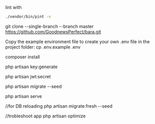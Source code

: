 lint with
```sh
./vendor/bin/pint -v
```

git clone --single-branch --branch master https://github.com/GoodnewsPerfect/bara.git

Copy the example environment file to create your own .env file in the project folder: cp .env.example .env 

composer install

php artisan key:generate

php artisan jwt:secret

php artisan migrate --seed

php artisan serve

//for DB reloading
php artisan migrate:fresh --seed

//trobleshoot app
php artisan optimize